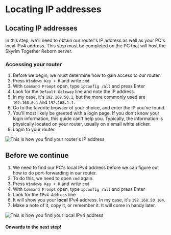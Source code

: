 # Locating IP addresses

## Locating IP addresses

In this step, we'll need to obtain our router's IP address as well as your PC's local IPv4 address. This step must be completed on the PC that will host the Skyrim Together Reborn server.

### **Accessing your router**

1. Before we begin, we must determine how to gain access to our router.
2. Press `Windows Key + R` and write `cmd`
3. With `Command Prompt` open, type `ipconfig /all` and press Enter
4. Look for the `Default Gateway` line and note the IP address.
5. In my case, it's `192.168.50.1`, but the more commonly used are `192.168.0.1` and `192.168.1.1`.
6. Go to the favorite browser of your choice, and enter the IP you've found.
7. You'll most likely be greeted with a login page. If you don't know your login information, this guide can't help you. Typically, the information is physically located on your router, usually on a small white sticker.
8. Login to your router.

![This is how you find your router's IP address](https://shx.is/5BDp4ORT2.gif)

## **Before we continue**

1. We need to find our PC's local IPv4 address before we can figure out how to do port-forwarding in our router.
2. To do this, we need to open `cmd` again.
3. Press `Windows Key + R` and write `cmd`
4. With `Command Prompt` open, type `ipconfig /all` and press Enter
5. Look for the `IPv4 Address` line
6. It will show you your **local** IPv4 address. In my case, it's `192.168.50.104`.
7. Make a note of it, copy it, or remember it. It will come in handy later.

![This is how you find your local IPv4 address](https://shx.is/5BDpxiGQd.gif)

#### Onwards to the next step!
